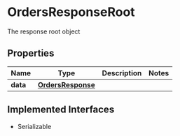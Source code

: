 

# OrdersResponseRoot

The response root object

## Properties

Name | Type | Description | Notes
------------ | ------------- | ------------- | -------------
**data** | [**OrdersResponse**](OrdersResponse.md) |  | 


## Implemented Interfaces

* Serializable


